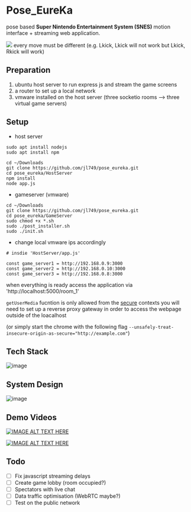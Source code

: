 # Pose_EureKa
pose based **Super Nintendo Entertainment System (SNES)** motion interface + streaming web application.



![](https://github.com/jl749/Pose_EureKa/blob/master/1v1_demo.gif)
every move must be different (e.g. Lkick, Lkick will not work but Lkick, Rkick will work)


## Preparation
1) ubuntu host server to run express js and stream the game screens
2) a router to set up a local network
3) vmware installed on the host server (three socketio rooms --> three virtual game servers)

## Setup
* host server
```
sudo apt install nodejs
sudo apt install npm

cd ~/Downloads
git clone https://github.com/jl749/pose_eureka.git
cd pose_eureka/HostServer
npm install
node app.js
```

* gameserver (vmware)
```
cd ~/Downloads
git clone https://github.com/jl749/pose_eureka.git
cd pose_eureka/GameServer
sudo chmod +x *.sh
sudo ./post_installer.sh
sudo ./init.sh
```

* change local vmware ips accordingly
```
# insdie 'HostServer/app.js'

const game_server1 = http://192.168.0.9:3000
const game_server2 = http://192.168.0.10:3000
const game_server3 = http://192.168.0.8:3000
```
when everything is ready access the application via 'http://localhost:5000/room_1'

`getUserMedia` fucntion is only allowed from the [secure](https://w3c.github.io/webappsec-secure-contexts/) contexts
you will need to set up a reverse proxy gateway in order to access the webpage outside of the loacalhost


(or simply start the chrome with the following flag `--unsafely-treat-insecure-origin-as-secure="http://example.com"`)


## Tech Stack
![image](https://user-images.githubusercontent.com/67103130/144164890-887b67c1-c97d-48f4-a72b-ea5118e73a4c.png)


## System Design
![image](https://user-images.githubusercontent.com/67103130/144165024-fb36e7f2-ceb9-411d-8dd5-8896c0956f41.png)


## Demo Videos
[![IMAGE ALT TEXT HERE](https://img.youtube.com/vi/nO7Ca_bAdnE/0.jpg)](https://youtu.be/nO7Ca_bAdnE)

[![IMAGE ALT TEXT HERE](https://img.youtube.com/vi/4Jr04ehmgc0/0.jpg)](https://youtu.be/4Jr04ehmgc0)


## Todo
- [ ] Fix javascript streaming delays
- [ ] Create game lobby (room occupied?)
- [ ] Spectators with live chat
- [ ] Data traffic optimisation (WebRTC maybe?)
- [ ] Test on the public network
